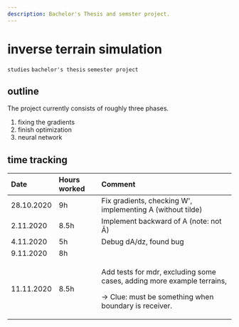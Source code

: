 ```yaml
---
description: Bachelor's Thesis and semster project.
---
```


# inverse terrain simulation

`studies` `bachelor's thesis` `semester project`

## outline

The project currently consists of roughly three phases. 

1. fixing the gradients
2. finish optimization
3. neural network

## time tracking

<table>
  <thead>
    <tr>
      <th style="text-align:left">Date</th>
      <th style="text-align:left">Hours worked</th>
      <th style="text-align:left">Comment</th>
    </tr>
  </thead>
  <tbody>
    <tr>
      <td style="text-align:left">28.10.2020</td>
      <td style="text-align:left">9h</td>
      <td style="text-align:left">Fix gradients, checking W&apos;, implementing A (without tilde)</td>
    </tr>
    <tr>
      <td style="text-align:left">2.11.2020</td>
      <td style="text-align:left">8.5h</td>
      <td style="text-align:left">Implement backward of A (note: not &#xC3;)</td>
    </tr>
    <tr>
      <td style="text-align:left">4.11.2020</td>
      <td style="text-align:left">5h</td>
      <td style="text-align:left">Debug dA/dz, found bug</td>
    </tr>
    <tr>
      <td style="text-align:left">9.11.2020</td>
      <td style="text-align:left">8h</td>
      <td style="text-align:left"></td>
    </tr>
    <tr>
      <td style="text-align:left">11.11.2020</td>
      <td style="text-align:left">8.5h</td>
      <td style="text-align:left">
        <p>Add tests for mdr, excluding some cases, adding more example terrains,</p>
        <p>-&gt; Clue: must be something when boundary is receiver.</p>
      </td>
    </tr>
  </tbody>
</table>



